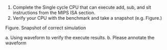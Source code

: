 1. Complete the Single cycle CPU that can execute add, sub, and slt instructions from the MIPS ISA section. 
2. Verify your CPU with the benchmark and take a snapshot (e.g. Figure.) 
 
Figure. Snapshot of correct simulation 

a. Using waveform to verify the execute results. 
b. Please annotate the waveform 
